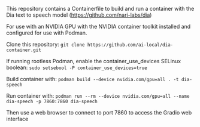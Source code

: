 This repository contains a Containerfile to build and run a container with the Dia text to speech model (https://github.com/nari-labs/dia)

For use with an NVIDIA GPU with the NVIDIA container toolkit installed and configured for use with Podman.

Clone this repository: `git clone https://github.com/ai-local/dia-container.git`

If running rootless Podman, enable the container_use_devices SELinux boolean: `sudo setsebool -P container_use_devices=true`

Build container with:  `podman build --device nvidia.com/gpu=all . -t dia-speech`

Run container with:  `podman run --rm --device nvidia.com/gpu=all --name dia-speech -p 7860:7860 dia-speech`

Then use a web browser to connect to port 7860 to access the Gradio web interface
